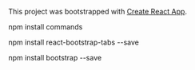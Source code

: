 This project was bootstrapped with [Create React App](https://github.com/facebook/create-react-app).

npm install commands

npm install react-bootstrap-tabs --save

npm install bootstrap --save


